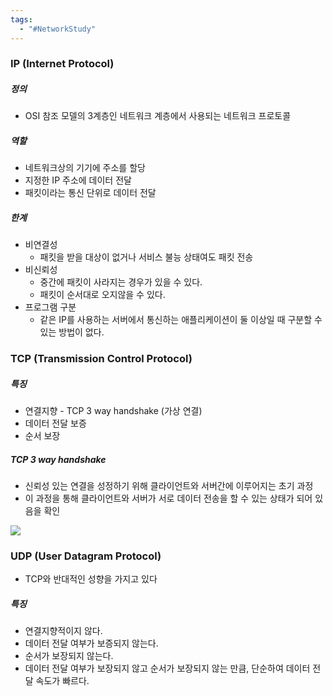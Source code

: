 ```yaml
---
tags:
  - "#NetworkStudy"
---
```


### IP (Internet Protocol)

##### 정의
- OSI 참조 모델의 3계층인 네트워크 계층에서 사용되는 네트워크 프로토콜

##### 역할
- 네트워크상의 기기에 주소를 할당
- 지정한 IP 주소에 데이터 전달
- 패킷이라는 통신 단위로 데이터 전달

##### 한계
- 비연결성
	- 패킷을 받을 대상이 없거나 서비스 불능 상태여도 패킷 전송
- 비신뢰성
	- 중간에 패킷이 사라지는 경우가 있을 수 있다.
	- 패킷이 순서대로 오지않을 수 있다.
- 프로그램 구분
	- 같은 IP를 사용하는 서버에서 통신하는 애플리케이션이 둘 이상일 때 구분할 수 있는 방법이 없다.

### TCP (Transmission Control Protocol)

##### 특징
- 연결지향 - TCP 3 way handshake (가상 연결)
- 데이터 전달 보증
- 순서 보장

##### TCP 3 way handshake
- 신뢰성 있는 연결을 성정하기 위해 클라이언트와 서버간에 이루어지는 초기 과정
- 이 과정을 통해 클라이언트와 서버가 서로 데이터 전송을 할 수 있는 상태가 되어 있음을 확인

![](https://imgur.com/EefDKGX.png)

### UDP (User Datagram Protocol)

- TCP와 반대적인 성향을 가지고 있다

##### 특징
- 연결지향적이지 않다.
- 데이터 전달 여부가 보증되지 않는다.
- 순서가 보장되지 않는다.
- 데이터 전달 여부가 보장되지 않고 순서가 보장되지 않는 만큼, 단순하여 데이터 전달 속도가 빠르다.